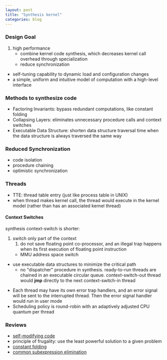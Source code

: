 ```yaml
---
layout: post
title: "Synthesis kernel"
categories: blog
---
```


### Design Goal
1. high performance
    * combine kernel code synthesis, which decreases kernel call overhead through specialization
    * reduce synchronization
- self-tuning capability to dynamic load and configuration changes
- a simple, uniform and intuitive model of computation with a high-level interface

### Methods to synthesize code
* Factoring Invariants: bypass redundant computations, like constant folding
* Collapsing Layers: eliminates unnecessary procedure calls and context switches
* Executable Data Structure: shorten data structure traversal time when the data structure is always traversed the same way

### Reduced Synchronization
* code isolation
* procedure chaining
* optimistic synchronization

### Threads
* TTE: thread table entry (just like process table in UNIX)
* when thread makes kernel call, the thread would execute in the kernel model (rather than has an associated kernel thread)

#### Context Switches
synthesis context-switch is shorter:
1. switch only part of the context
    1. do not save floating point co-processor, and an illegal trap happens when its first execution of floating point instruction
    - MMU address space switch
- use executable data structures to minimize the critical path
    * no "dispatcher" procedure in synthesis. ready-to-run threads are chained in an executable circular queue. context-switch-out thread would **jmp** directly to the next context-switch-in thread


* Each thread may have its own error trap handlers, and an error signal will be sent to the interrupted thread. Then the error signal handler would run in user mode
* Scheduling policy is round-robin with an adaptively adjusted CPU quantum per thread






### Reviews
* [self-modifying code](http://en.wikipedia.org/wiki/Self-modifying_code#Massalin.27s_Synthesis_kernel)
* principle of frugality: use the least powerful solution to a given problem
* [constant folding](http://en.wikipedia.org/wiki/Constant_folding)
* [common subexpression elimination](http://en.wikipedia.org/wiki/Common_subexpression_elimination)

